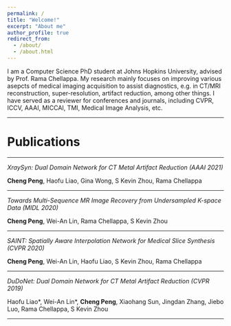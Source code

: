 ```yaml
---
permalink: /
title: "Welcome!"
excerpt: "About me"
author_profile: true
redirect_from: 
  - /about/
  - /about.html
---
```


I am a Computer Science PhD student at Johns Hopkins University, advised by Prof. Rama Chellappa. My research mainly focuses on improving various asepcts of medical imaging acquisition to assist diagnostics, e.g. in CT/MRI reconstruction, super-resolution, artifact reduction, among other things. I have served as a reviewer for conferences and journals, including CVPR, ICCV, AAAI, MICCAI, TMI, Medical Image Analysis, etc.



---

# Publications

---

*XraySyn: Dual Domain Network for CT Metal Artifact Reduction (AAAI 2021)*

**Cheng Peng**, Haofu Liao, Gina Wong, S Kevin Zhou, Rama Chellappa


***

*Towards Multi-Sequence MR Image Recovery from Undersampled K-space Data (MIDL 2020)*

**Cheng Peng**, Wei-An Lin, Rama Chellappa, S Kevin Zhou


***

*SAINT: Spatially Aware Interpolation Network for Medical Slice Synthesis (CVPR 2020)*

**Cheng Peng**, Wei-An Lin, Haofu Liao, S Kevin Zhou, Rama Chellappa


***

*DuDoNet: Dual Domain Network for CT Metal Artifact Reduction (CVPR 2019)*

Haofu Liao\*, Wei-An Lin\*, **Cheng Peng**, Xiaohang Sun, Jingdan Zhang, Jiebo Luo, Rama Chellappa, S Kevin Zhou

***